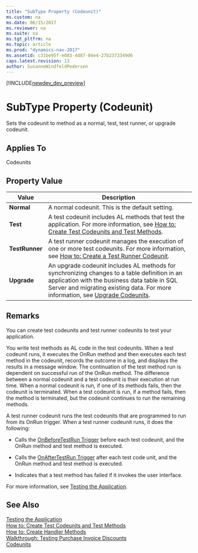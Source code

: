 ```yaml
---
title: "SubType Property (Codeunit)"
ms.custom: na
ms.date: 06/15/2017
ms.reviewer: na
ms.suite: na
ms.tgt_pltfrm: na
ms.topic: article
ms.prod: "dynamics-nav-2017"
ms.assetid: c31be95f-e083-4d87-84e4-27b2373349d6
caps.latest.revision: 13
author: SusanneWindfeldPedersen
---
```


[!INCLUDE[newdev_dev_preview](../includes/newdev_dev_preview.md)]

# SubType Property (Codeunit)
Sets the codeunit to method as a normal, test, test runner, or upgrade codeunit.  
  
## Applies To  
 Codeunits  
  
## Property Value  
  
|**Value**|**Description**|  
|---------------|---------------------|  
|**Normal**|A normal codeunit. This is the default setting.|  
|**Test**|A test codeunit includes AL methods that test the application. For more information, see [How to: Create Test Codeunits and Test Methods](../devenv-how-to-create-test-codeunits-and-test-methods.md).|  
|**TestRunner**|A test runner codeunit manages the execution of one or more test codeunits. For more information, see [How to: Create a Test Runner Codeunit](../devenv-how-to-create-a-test-runner-codeunit.md).|  
|**Upgrade**|An upgrade codeunit includes AL methods for synchronizing changes to a table definition in an application with the business data table in SQL Server and migrating existing data. For more information, see [Upgrade Codeunits](../devenv-upgrade-codeunits.md).|  
  
## Remarks  
 You can create test codeunits and test runner codeunits to test your application.  
  
 You write test methods as AL code in the test codeunits. When a test codeunit runs, it executes the OnRun method and then executes each test method in the codeunit, records the outcome in a log, and displays the results in a message window. The continuation of the test method run is dependent on successful run of the OnRun method. The difference between a normal codeunit and a test codeunit is their execution at run time. When a normal codeunit is run, if one of its methods fails, then the codeunit is terminated. When a test codeunit is run, if a method fails, then the method is terminated, but the codeunit continues to run the remaining methods.  
  
 A test runner codeunit runs the test codeunits that are programmed to run from its OnRun trigger. When a test runner codeunit runs, it does the following:  
  
-   Calls the [OnBeforeTestRun Trigger](../triggers/devenv-onbeforetestrun-trigger.md) before each test codeunit, and the OnRun method and test method is executed.  
  
-   Calls the [OnAfterTestRun Trigger](../triggers/devenv-onaftertestrun-trigger.md) after each test code unit, and the OnRun method and test method is executed.  
  
-   Indicates that a test method has failed if it invokes the user interface.  
  
 For more information, see [Testing the Application](Testing-the-Application.md).  
  
## See Also  
 [Testing the Application](Testing-the-Application.md)   
 [How to: Create Test Codeunits and Test Methods](How-to-Create-Test-Codeunits-and-Test-Methods.md)   
 [How to: Create Handler Methods](How-to-Create-Handler-Methods.md)   
 [Walkthrough: Testing Purchase Invoice Discounts](Walkthrough-Testing-Purchase-Invoice-Discounts.md)   
 [Codeunits](../devenv-codeunits.md)